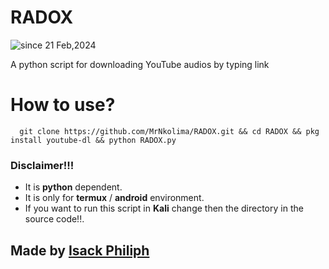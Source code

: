 # RADOX
<img src="https://komarev.com/ghpvc/?username=radox&label=radox&color=0e75b6&style=flat" alt="since 21 Feb,2024" />

A python script for downloading YouTube audios by typing link

# How to use?
      
      git clone https://github.com/MrNkolima/RADOX.git && cd RADOX && pkg install youtube-dl && python RADOX.py
      
### Disclaimer!!!
  + It is **python**  dependent. 
  + It is only for **termux** / **android** environment.  
  + If you want to run this script in **Kali** change then the directory in the source code!!.
      
## Made by [Isack Philiph](https://twitter.com/isack_nkolima?t=Y-O4vFjrAS1HToQD50L27Q&s=09)
